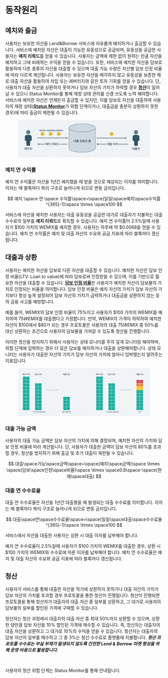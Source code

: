 # 동작원리

## **예치와 출금**

사용자는 보유한 자산을 Lend\&Borrow 서비스에 자유롭게 예치하거나 출금할 수 있습니다. 서비스에 예치된 자산은 대출이 가능한 유동성으로 공급되며, 유동성을 공급한 사용자는 **예치 리워드**를 얻을 수 있습니다. 사용자는 금액에 제한 없이 원하는 만큼 자산을 예치하고 그에 비례하는 수익을 얻을 수 있습니다. 또한, 서비스에 예치한 자산을 담보로 활용하여 다른 종류의 자산을 대출할 수 있으며 대출 가능 수량은 자산별 담보 인정 비율에 따라 다르게 계산됩니다. 사용자는 보유한 자산을 매각하지 않고 유동성을 보존한 채로 대출 자산을 활용하여 차입 또는 레버리지와 같은 투자 기회를 얻을 수 있습니다. 단, 사용자가 대출 자산을 상환하지 못하거나 담보 자산의 가치가 하락할 경우 [**청산**](undefined.md#undefined-2)이 일어날 수 있으니 Status Monitor를 통해 재정 상태 관리를 신경 쓰도록 노력 해야합니다. 서비스에 예치한 자산은 언제든지 출금할 수 있지만, 이를 담보로 자산을 대출하여 사용자의 재정 상태([**Status Monitor**](./#status-monitor)가 위험 단계이거나, 대출금을 충분히 상환하지 못한 경우)에 따라 출금이 제한될 수 있습니다.

<figure><img src="../../.gitbook/assets/photo_2023-01-25 10.15.11.jpeg" alt=""><figcaption></figcaption></figure>

### 예치 연 수익률

예치 연 수익률은 자산을 1년간 예치했을 때 받을 것으로 예상되는 이자를 의미합니다. 이자는 매 블록마다 복리 구조로 늘어나게 되므로 변동 금리입니다.

$$
예치 \space 연 \space 수익률\space=\space(일일\space예치\space수익률^{365}-1)\space \times \space100
$$

서비스에 자산을 예치한 사용자는 대출 유동성을 공급한 대가로 대출자가 지불하는 대출 수수료의 일부를 **예치 리워드**로 획득할 수 있습니다. 예치 연 수익률이 2.5%일때 사용자가 $100 가치의 WEMIX를 예치할 경우, 사용자는 하루에 약 $0.0068을 얻을 수 있습니다. 예치 연 수익률은 예치 및 대출 자산의 수요와 공급 지표에 따라 블록마다 갱신됩니다.

## 대출과 상환

사용자는 예치한 자산을 담보로 다른 자산을 대출할 수 있습니다. 예치한 자산은 담보 인정 비율(LTV: Loan to value)에 따라 담보로써 인정받을 수 있으며, 이를 기반으로 필요한 자산을 대출할 수 있습니다. [**담보 인정 비율**](./#undefined)은 사용자가 예치한 자산이 담보물의 가치로 인정되는 비율을 의미합니다. 담보 인정 비율은 예치 자산의 가치가 담보 자산의 가치보다 항상 높게 설정되어 담보 자산의 가치가 급락하거나 대출금을 상환하지 않는 등의 금융 사고를 예방합니다.

예를 들어, WEMIX의 담보 인정 비율이 75%이고 사용자가 $100 가치의 WEMIX를 예치하여 $75 WEMIX$를 대출했다고 가정합니다. 만약, WEMIX의 가격이 하락하여 예치한 자산이 $100에서 $80가 되는 경우 프로토콜은 사용자의 대출 $75 WEMIX$ 중 50%를 대신 상환하는 조건으로 사용자의 담보물을 가져갈 수 있도록 청산을 진행합니다.

이러한 청산을 방지하기 위해서 사용자는 상태 모니터를 주의 깊게 모니터링 해야하며, 위험 단계에 임박하는 경우 더 많은 담보를 예치하거나 대출을 상환해야합니다. 상태 모니터는 사용자가 대출한 자산의 가치가 담보 자산의 가치에 얼마나 임박했는지 알려주는 지표입니다.

<figure><img src="../../.gitbook/assets/photo_2023-01-25 10.15.13.jpeg" alt=""><figcaption></figcaption></figure>

### 대출 가능 금액

사용자의 대출 가능 금액은 담보 자산의 가치에 의해 결정되며, 예치한 자산의 가치와 담보 인정 비율에 따라 계산됩니다. 단, 사용자가 대출한 금액이 담보 자산의 80%를 초과할 경우, 청산을 방지하기 위해 출금 및 추가 대출이 제한될 수 있습니다.

$$
대출\space가능\space금액\space=\space(예치\space금액)\space \times \space(담보\space인정\space비율)\space \times \space0.8\space-\space(현재\space대출)
$$

### 대출 연 수수료율

대출 연 수수료율은 자산을 1년간 대출했을 때 발생되는 대출 수수료를 의미합니다. 이자는 매 블록마다 복리 구조로 늘어나게 되므로 변동 금리입니다.

$$
대출\space연\space수수료율\space=\space(일일\space대출\space수수료율^{365}-1)\space \times \space100
$$

서비스에서 자산을 대출한 사용자는 상환 시 대출 이자를 납부해야 합니다.

예치 연 수수료율이 2.5%일때 사용자가 $100 가치의 WEMIX를 대출한 경우, 상환 시 $100 가치의 WEMIX와 수수료에 따른 이자를 납부해야 합니다. 예치 연 수수료율은 예치 및 대출 자산의 수요와 공급 지표에 따라 블록마다 갱신됩니다.

## 청산

사용자가 서비스를 통해 대출한 자산을 적기에 상환하지 못하거나 대출 자산의 가치가 담보 자산의 가치를 초과할 경우 프로토콜을 통한 청산이 진행됩니다. 청산이 진행되면 프로토콜을 통해 청산자가 대출자의 대출 자산 중 일부를 상환하고, 그 대가로 사용자의 담보물의 일부를 할인된 가격에 구매할 수 있습니다.

청산자는 청산 과정에서 대출자의 대출 자산 중 최대 50%까지 상환할 수 있으며, 상환한 양만큼 담보 자산을 10% 할인된 가격에 매수할 수 있습니다. 즉, 청산자는 대출자의 대출 자산을 상환하고 그 대가로 10%의 수익을 얻을 수 있습니다. 청산자는 대출자의 담보 자산의 일부를 매수하고 그 중 3%는 청산 수수료로 플랫폼에 지불합니다. _**청산 프로토콜 수수료는 부실 부채가 발생되지 않도록 건전한 Lend & Borrow 마켓 형성을 위해 운영 비용으로 활용합니다.**_

<figure><img src="../../.gitbook/assets/230202_청산.png" alt=""><figcaption></figcaption></figure>

사용자의 청산 위험 단계는 Status Monitor를 통해 안내됩니다.
